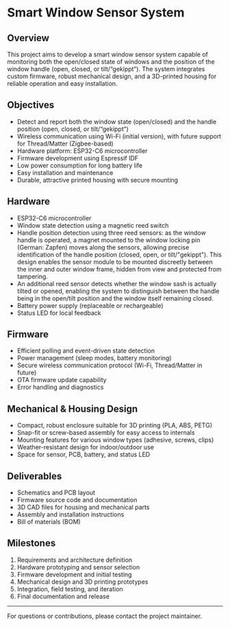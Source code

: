 # Smart Window Sensor System

## Overview
This project aims to develop a smart window sensor system capable of monitoring both the open/closed state of windows and the position of the window handle (open, closed, or tilt/“gekippt”). The system integrates custom firmware, robust mechanical design, and a 3D-printed housing for reliable operation and easy installation.

## Objectives
- Detect and report both the window state (open/closed) and the handle position (open, closed, or tilt/“gekippt”)
- Wireless communication using Wi-Fi (initial version), with future support for Thread/Matter (Zigbee-based)
- Hardware platform: ESP32-C6 microcontroller
- Firmware development using Espressif IDF
- Low power consumption for long battery life
- Easy installation and maintenance
- Durable, attractive printed housing with secure mounting

## Hardware
* ESP32-C6 microcontroller
* Window state detection using a magnetic reed switch
* Handle position detection using three reed sensors: as the window handle is operated, a magnet mounted to the window locking pin (German: Zapfen) moves along the sensors, allowing precise identification of the handle position (closed, open, or tilt/"gekippt"). This design enables the sensor module to be mounted discreetly between the inner and outer window frame, hidden from view and protected from tampering.
* An additional reed sensor detects whether the window sash is actually tilted or opened, enabling the system to distinguish between the handle being in the open/tilt position and the window itself remaining closed.
* Battery power supply (replaceable or rechargeable)
* Status LED for local feedback

## Firmware
- Efficient polling and event-driven state detection
- Power management (sleep modes, battery monitoring)
- Secure wireless communication protocol (Wi-Fi, Thread/Matter in future)
- OTA firmware update capability
- Error handling and diagnostics

## Mechanical & Housing Design
- Compact, robust enclosure suitable for 3D printing (PLA, ABS, PETG)
- Snap-fit or screw-based assembly for easy access to internals
- Mounting features for various window types (adhesive, screws, clips)
- Weather-resistant design for indoor/outdoor use
- Space for sensor, PCB, battery, and status LED

## Deliverables
- Schematics and PCB layout
- Firmware source code and documentation
- 3D CAD files for housing and mechanical parts
- Assembly and installation instructions
- Bill of materials (BOM)

## Milestones
1. Requirements and architecture definition
2. Hardware prototyping and sensor selection
3. Firmware development and initial testing
4. Mechanical design and 3D printing prototypes
5. Integration, field testing, and iteration
6. Final documentation and release

---

For questions or contributions, please contact the project maintainer.
